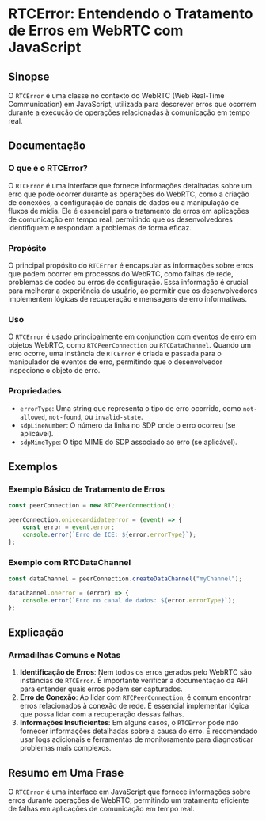 <!--
Meta Description: # RTCError: Entendendo o Tratamento de Erros em WebRTC com JavaScript ## Sinopse O `RTCError` é uma classe no contexto do WebRTC (Web Real-Time Commun...
Meta Keywords: erro, erros, que, rtcerror, webrtc
-->

# RTCError: Entendendo o Tratamento de Erros em WebRTC com JavaScript

## Sinopse
O `RTCError` é uma classe no contexto do WebRTC (Web Real-Time Communication) em JavaScript, utilizada para descrever erros que ocorrem durante a execução de operações relacionadas à comunicação em tempo real.

## Documentação
### O que é o RTCError?
O `RTCError` é uma interface que fornece informações detalhadas sobre um erro que pode ocorrer durante as operações do WebRTC, como a criação de conexões, a configuração de canais de dados ou a manipulação de fluxos de mídia. Ele é essencial para o tratamento de erros em aplicações de comunicação em tempo real, permitindo que os desenvolvedores identifiquem e respondam a problemas de forma eficaz.

### Propósito
O principal propósito do `RTCError` é encapsular as informações sobre erros que podem ocorrer em processos do WebRTC, como falhas de rede, problemas de codec ou erros de configuração. Essa informação é crucial para melhorar a experiência do usuário, ao permitir que os desenvolvedores implementem lógicas de recuperação e mensagens de erro informativas.

### Uso
O `RTCError` é usado principalmente em conjunction com eventos de erro em objetos WebRTC, como `RTCPeerConnection` ou `RTCDataChannel`. Quando um erro ocorre, uma instância de `RTCError` é criada e passada para o manipulador de eventos de erro, permitindo que o desenvolvedor inspecione o objeto de erro.

### Propriedades
- `errorType`: Uma string que representa o tipo de erro ocorrido, como `not-allowed`, `not-found`, ou `invalid-state`.
- `sdpLineNumber`: O número da linha no SDP onde o erro ocorreu (se aplicável).
- `sdpMimeType`: O tipo MIME do SDP associado ao erro (se aplicável).

## Exemplos

### Exemplo Básico de Tratamento de Erros

```javascript
const peerConnection = new RTCPeerConnection();

peerConnection.onicecandidateerror = (event) => {
    const error = event.error;
    console.error(`Erro de ICE: ${error.errorType}`);
};
```

### Exemplo com RTCDataChannel

```javascript
const dataChannel = peerConnection.createDataChannel("myChannel");

dataChannel.onerror = (error) => {
    console.error(`Erro no canal de dados: ${error.errorType}`);
};
```

## Explicação
### Armadilhas Comuns e Notas
1. **Identificação de Erros**: Nem todos os erros gerados pelo WebRTC são instâncias de `RTCError`. É importante verificar a documentação da API para entender quais erros podem ser capturados.
2. **Erro de Conexão**: Ao lidar com `RTCPeerConnection`, é comum encontrar erros relacionados à conexão de rede. É essencial implementar lógica que possa lidar com a recuperação dessas falhas.
3. **Informações Insuficientes**: Em alguns casos, o `RTCError` pode não fornecer informações detalhadas sobre a causa do erro. É recomendado usar logs adicionais e ferramentas de monitoramento para diagnosticar problemas mais complexos.

## Resumo em Uma Frase
O `RTCError` é uma interface em JavaScript que fornece informações sobre erros durante operações de WebRTC, permitindo um tratamento eficiente de falhas em aplicações de comunicação em tempo real.